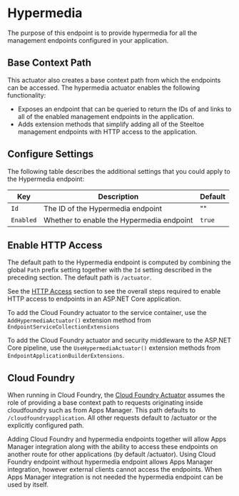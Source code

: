 # Hypermedia

The purpose of this endpoint is to provide hypermedia for all the management endpoints configured in your application.

## Base Context Path

This actuator also creates a base context path from which the endpoints can be accessed. The hypermedia actuator enables the following functionality:

* Exposes an endpoint that can be queried to return the IDs of and links to all of the enabled management endpoints in the application.
* Adds extension methods that simplify adding all of the Steeltoe management endpoints with HTTP access to the application.

## Configure Settings

The following table describes the additional settings that you could apply to the Hypermedia endpoint:

|Key|Description|Default|
|---|---|---|
|`Id`|The ID of the Hypermedia endpoint|""|
|`Enabled`|Whether to enable the Hypermedia endpoint|`true`|

## Enable HTTP Access

The default path to the Hypermedia endpoint is computed by combining the global `Path` prefix setting together with the `Id` setting described in the preceding section. The default path is `/actuator`.

See the [HTTP Access](/docs/management/using-endpoints#http-access) section to see the overall steps required to enable HTTP access to endpoints in an ASP.NET Core application.

To add the Cloud Foundry actuator to the service container, use the `AddHypermediaActuator()` extension method from `EndpointServiceCollectionExtensions`

To add the Cloud Foundry actuator and security middleware to the ASP.NET Core pipeline, use the `UseHypermediaActuator()`  extension methods from `EndpointApplicationBuilderExtensions`.

## Cloud Foundry

When running in Cloud Foundry, the [Cloud Foundry Actuator](/docs/management/cloud-foundry) assumes the role of providing a base context path to requests originating inside cloudfoundry such as from Apps Manager. This path defaults to `/cloudfoundryapplication`. All other requests default to /actuator or the explicitly configured path.

Adding Cloud Foundry and hypermedia endpoints together will allow Apps Manager integration along with the ability to access these endpoints on another route for other applications (by default /actuator). Using Cloud Foundry endpoint without hypermedia endpoint allows Apps Manager integration, however external clients cannot access the endpoints.  When Apps Manager integration is not needed the hypermedia endpoint can be used by itself.